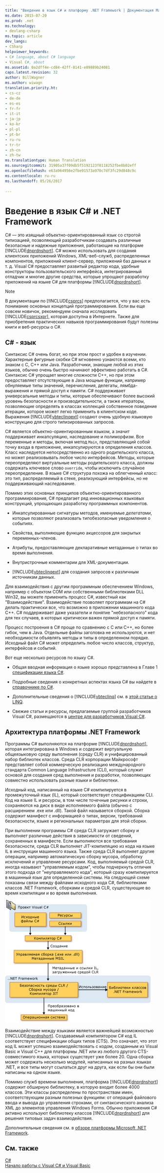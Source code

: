 ```yaml
---
title: "Введение в язык C# и платформу .NET Framework | Документация Майкрософт"
ms.date: 2015-07-20
ms.prod: .net
ms.technology:
- devlang-csharp
ms.topic: article
dev_langs:
- CSharp
helpviewer_keywords:
- C# language, about C# language
- Visual C#, about
ms.assetid: 0a2dff4e-cd84-42ff-8141-e89889b24081
caps.latest.revision: 32
author: BillWagner
ms.author: wiwagn
translation.priority.ht:
- cs-cz
- de-de
- es-es
- fr-fr
- it-it
- ja-jp
- ko-kr
- pl-pl
- pt-br
- ru-ru
- tr-tr
- zh-cn
- zh-tw
ms.translationtype: Human Translation
ms.sourcegitcommit: 31905a37f09db5f5192123f0118252fbe8b02eff
ms.openlocfilehash: e63a964956e2fbe91573a970c7df3fc29d848c9c
ms.contentlocale: ru-ru
ms.lasthandoff: 05/26/2017

---
```

# <a name="introduction-to-the-c-language-and-the-net-framework"></a>Введение в язык C# и .NET Framework
C# — это изящный объектно-ориентированный язык со строгой типизацией, позволяющий разработчикам создавать различные безопасные и надежные приложения, работающие на платформе [!INCLUDE[dnprdnshort](~/includes/dnprdnshort-md.md)]. C# можно использовать для создания клиентских приложений Windows, XML-веб-служб, распределенных компонентов, приложений клиент-сервер, приложений баз данных и т. д. Visual C# предоставляет развитый редактор кода, удобные конструкторы пользовательского интерфейса, интегрированный отладчик и многие другие средства, которые упрощают разработку приложений на языке C# для платформы [!INCLUDE[dnprdnshort](~/includes/dnprdnshort-md.md)].  
  
> [!NOTE]
> В документации по [!INCLUDE[csprcs](~/includes/csprcs-md.md)] предполагается, что у вас есть понимание основных концепций программирования. Если вы еще совсем новичок, рекомендуем сначала исследовать [!INCLUDE[csprcsxpr](~/includes/csprcsxpr-md.md)], которая доступна в Интернете. Также для приобретения практических навыков программирования будут полезны книги и веб-ресурсы о C#.  
  
## <a name="c-language"></a>C# - язык  
 Синтаксис C# очень богат, но при этом прост и удобен в изучении. Характерные фигурные скобки C# мгновенно узнаются всеми, кто знаком с C, C++ или Java. Разработчики, знающие любой из этих языков, обычно очень быстро начинают эффективно работать в C#. Синтаксис C# упрощает многие сложности C++, но при этом предоставляет отсутствующие в Java мощные функции, например обнуляемые типы значений, перечисления, делегаты, лямбда-выражения и прямой доступ к памяти. C# поддерживает универсальные методы и типы, которые обеспечивают более высокий уровень безопасности и производительности, а также итераторы, позволяющие определять в классах коллекций собственное поведение итерации, которое может легко применить в клиентском коде. Выражения [!INCLUDE[vbteclinqext](~/includes/vbteclinqext-md.md)] создают очень удобную языковую конструкцию для строго типизированных запросов.  
  
 C# является объектно-ориентированным языком, а значит поддерживает инкапсуляцию, наследование и полиморфизм. Все переменные и методы, включая метод `Main`, представляющий собой точку входа в приложение, инкапсулируются в определения классов. Класс наследуется непосредственно из одного родительского класса, но может реализовывать любое число интерфейсов. Методы, которые переопределяют виртуальные методы родительского класса, должны содержать ключевое слово `override`, чтобы исключить случайное переопределение. В языке C# структура похожа на облегченный класс: это тип, распределяемый в стеке, реализующий интерфейсы, но не поддерживающий наследование.  
  
 Помимо этих основных принципов объектно-ориентированного программирования, C# предлагает ряд инновационных языковых конструкций, упрощающих разработку программных компонентов.  
  
-   Инкапсулированные сигнатуры методов, именуемые *делегатами*, которые позволяют реализовать типобезопасные уведомления о событиях.  
  
-   Свойства, выполняющие функцию акцессоров для закрытых переменных-членов.  
  
-   Атрибуты, предоставляющие декларативные метаданные о типах во время выполнения.  
  
-   Внутристрочные комментарии для XML-документации.  
  
-   [!INCLUDE[vbteclinqext](~/includes/vbteclinqext-md.md)] для создания запросов к различным источникам данных.  
  
 Для взаимодействия с другим программным обеспечением Windows, например с объектом COM или собственными библиотеками DLL Win32, вы можете применить процесс C#, известный как "Взаимодействие". Взаимодействие позволяет программам на C# делать практически все, что возможно в приложении машинного кода C++. C# поддерживает даже указатели и понятие "небезопасного" кода для тех случаев, в которых критически важен прямой доступ к памяти.  
  
 Процесс построения в C# проще по сравнению с C или C++, но более гибок, чем в Java. Отдельные файлы заголовка не используются, и нет необходимости объявлять методы и типы в определенном порядке. Исходный файл C# может определить любое число классов, структур, интерфейсов и событий.  
  
 Вот еще несколько ресурсов по языку C#.  
  
-   Общая вводная информация о языке хорошо представлена в Главе 1 [спецификации языка C#](../../csharp/language-reference/language-specification.md).  
  
-   Подробные сведения о конкретных аспектах языка C# вы найдете в [справочнике по C#](../../csharp/language-reference/index.md).  
  
-   Дополнительные сведения о [!INCLUDE[vbteclinq](~/includes/vbteclinq-md.md)] см. в [этой статье о LINQ](http://msdn.microsoft.com/library/a73c4aec-5d15-4e98-b962-1274021ea93d).  
  
-   Свежие статьи и ресурсы, предлагаемые группой разработчиков Visual C#, размещаются в [центре для разработчиков Visual C#](http://go.microsoft.com/fwlink/?LinkId=47811).  
  
## <a name="net-framework-platform-architecture"></a>Архитектура платформы .NET Framework  
 Программы C# выполняются на платформе [!INCLUDE[dnprdnshort](~/includes/dnprdnshort-md.md)], которая интегрирована в Windows и содержит виртуальную общеязыковую среду выполнения (среду CLR) и унифицированный набор библиотек классов. Среда CLR корпорации Майкрософт представляет собой коммерческую реализацию международного стандарта Common Language Infrastructure (CLI), который служит основой для создания сред выполнения и разработки, позволяющих совместно использовать разные языки и библиотеки.  
  
 Исходный код, написанный на языке C# компилируется в промежуточный язык (IL), который соответствует спецификациям CLI. Код на языке IL и ресурсы, в том числе точечные рисунки и строки, сохраняются на диск в виде исполняемого файла (обычно с расширением .exe или .dll). Такой файл называется сборкой. Сборка содержит манифест с информацией о типах, версии, требований безопасности, языке и региональных параметрах для этой сборки.  
  
 При выполнении программы C# среда CLR загружает сборку и выполняет различные действия в зависимости от сведений, сохраненных в манифесте. Если выполняются все требования безопасности, среда CLR выполняет JIT-компиляцию из кода на языке IL в инструкции машинного языка. Также среда CLR выполняет другие операции, например автоматическую сборку мусора, обработку исключений и управление ресурсами. Код, выполняемый средой CLR, иногда называют "управляемым кодом", чтобы подчеркнуть отличия этого подхода от "неуправляемого кода", который сразу компилируется в машинный язык для определенной системы. На следующей схеме показаны связи между файлами исходного кода C#, библиотеками классов .NET Framework, сборками и средой CLR, существующие во время компиляции и во время выполнения.  
  
 ![От исходного кода C# до исполнения на компьютере](../../csharp/getting-started/media/netarchitecture.png "NETarchitecture")  
  
 Взаимодействие между языками является важнейшей возможностью [!INCLUDE[dnprdnshort](~/includes/dnprdnshort-md.md)]. Создаваемый компилятором C# код IL соответствует спецификации общих типов (CTS). Это означает, что этот код IL может успешно взаимодействовать с кодом, созданным из Visual Basic и Visual C++ для платформы .NET или из любого другого CTS-совместимого языка, которых существует уже более 20. Одна сборка может содержать несколько модулей, написанных на разных языках .NET, и все типы могут ссылаться друг на друга, как если бы они были написаны на одном языке.  
  
 Помимо служб времени выполнения, платформа [!INCLUDE[dnprdnshort](~/includes/dnprdnshort-md.md)] содержит обширную библиотеку, в которую входит более 4000 классов. Эти классы распределены по пространствам имен, соответствующим разным полезных функциям: от операций файлового ввода и вывода до управления строками, от синтаксического анализа XML до элементов управления Windows Forms. Обычно приложения C# активно используют библиотеку классов [!INCLUDE[dnprdnshort](~/includes/dnprdnshort-md.md)] для решения типовых задач взаимодействия.  
  
 Дополнительные сведения см. в [обзоре платформы Microsoft .NET Framework](http://msdn.microsoft.com/en-us/d05daf50-00fe-45c7-8383-06fe41697355).  
  
## <a name="see-also"></a>См. также  
 [C#](../../csharp/csharp.md)   
 [Начало работы с Visual C# и Visual Basic](https://docs.microsoft.com/visualstudio/ide/getting-started-with-visual-csharp-and-visual-basic)
